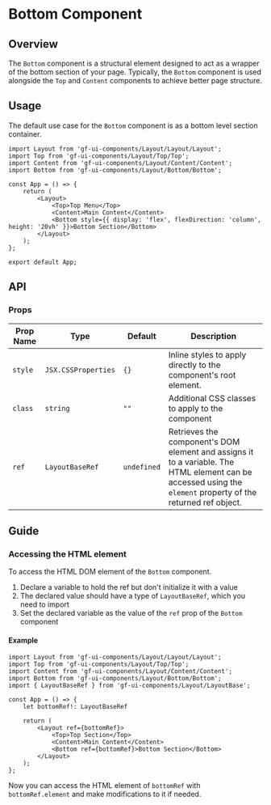 # Bottom Component

## Overview

The `Bottom` component is a structural element designed to act as a wrapper of the bottom section of your page. Typically, the `Bottom` component is used alongside the `Top` and `Content` components to achieve better page structure.

## Usage 

The default use case for the `Bottom` component is as a bottom level section container.

```tsx
import Layout from 'gf-ui-components/Layout/Layout/Layout';
import Top from 'gf-ui-components/Layout/Top/Top';
import Content from 'gf-ui-components/Layout/Content/Content';
import Bottom from 'gf-ui-components/Layout/Bottom/Bottom';

const App = () => {
    return (
        <Layout>
            <Top>Top Menu</Top>
            <Content>Main Content</Content>
            <Bottom style={{ display: 'flex', flexDirection: 'column', height: '20vh' }}>Bottom Section</Bottom>
        </Layout>
    );
};

export default App;
```

## API

### Props
|Prop Name |Type |Default | Description |
|---|---|---|---|
| `style` | `JSX.CSSProperties` | `{}` | Inline styles to apply directly to the component's root element. |
| `class` | `string` | `""` | Additional CSS classes to apply to the component |
| `ref` | `LayoutBaseRef` | `undefined` | Retrieves the component's DOM element and assigns it to a variable. The HTML element can be accessed using the `element` property of the returned ref object. |

## Guide

### Accessing the HTML element

To access the HTML DOM element of the `Bottom` component.

1. Declare a variable to hold the ref but don't initialize it with a value
2. The declared value should have a type of `LayoutBaseRef`, which you need to import
3. Set the declared variable as the value of the `ref` prop of the `Bottom` component

#### Example

```tsx
import Layout from 'gf-ui-components/Layout/Layout/Layout';
import Top from 'gf-ui-components/Layout/Top/Top';
import Content from 'gf-ui-components/Layout/Content/Content';
import Bottom from 'gf-ui-components/Layout/Bottom/Bottom';
import { LayoutBaseRef } from 'gf-ui-components/Layout/LayoutBase';

const App = () => {
    let bottomRef!: LayoutBaseRef

    return (
        <Layout ref={bottomRef}>
            <Top>Top Section</Top>
            <Content>Main Content</Content>
            <Bottom ref={bottomRef}>Bottom Section</Bottom>
        </Layout>
    );
};
```

Now you can access the HTML element of `bottomRef` with `bottomRef.element` and make modifications to it if needed. 